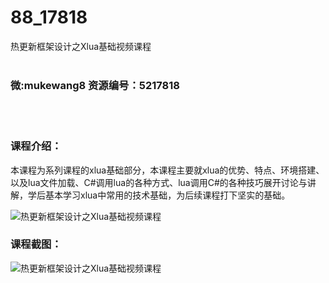 # 88_17818
热更新框架设计之Xlua基础视频课程
<br/></br>
<h3>微:mukewang8 资源编号：5217818</h3>
<br/></br>
<h3>课程介绍：</h3>
<p>本课程为系列课程的xlua基础部分，本课程主要就xlua的优势、特点、环境搭建、以及lua文件加载、C#调用lua的各种方式、lua调用C#的各种技巧展开讨论与讲解，学后基本学习xlua中常用的技术基础，为后续课程打下坚实的基础。</p>
<p><img src="https://www.ko996.com/wp-content/uploads/img/2021/01/12345-12.jpg" alt="热更新框架设计之Xlua基础视频课程"></p>
<div class="info-desc">
<h3>课程截图：</h3>
<p><img src="https://www.ko996.com/wp-content/uploads/img/2021/01/2-104.png" alt="热更新框架设计之Xlua基础视频课程"></p>


			
</div>

